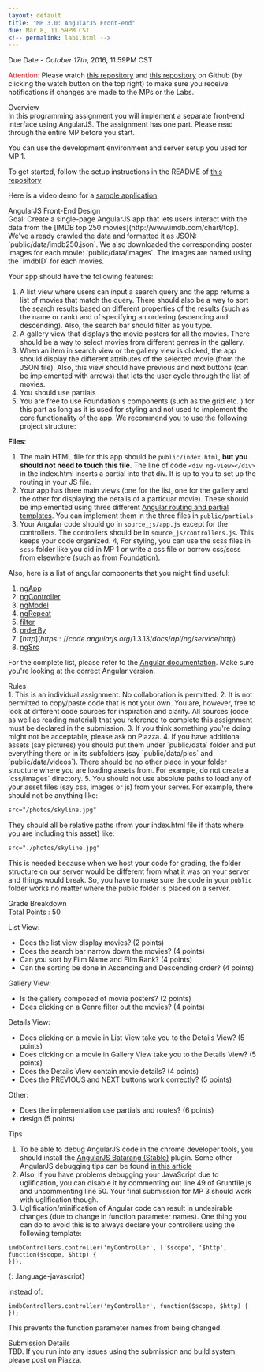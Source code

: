 ```yaml
---
layout: default
title: "MP 3.0: AngularJS Front-end"
due: Mar 8, 11.59PM CST
<!-- permalink: lab1.html -->
---
```

<span class="section-heading"> Due Date - *October 17th*, 2016, 11.59PM CST <span>

<span style="color: red"> Attention: </span> Please watch [this repository](https://github.com/uiuc-web-programming/sp2016) and [this repository](https://github.com/uiuc-web-programming/mp3_starter) on Github (by clicking the watch button on the top right) to make sure you receive notifications if changes are made to the MPs or the Labs.

<div class="section-heading"> Overview </div>
In this programming assignment you will implement a separate front-end interface using AngularJS. The assignment has one part. Please read through the entire MP before you start.

You can use the development environment and server setup you used for MP 1.

To get started, follow the setup instructions in the README of [this repository](https://github.com/uiuc-web-programming/mp3_starter)

Here is a video demo for a [sample application](https://youtu.be/DmDZuAr7QJE)

<div class="section-heading"> AngularJS Front-End Design </div>
Goal: Create a single-page AngularJS app that lets users interact with the data from the [IMDB top 250 movies](http://www.imdb.com/chart/top). We've already crawled the data and formatted it as JSON: `public/data/imdb250.json`. We also downloaded the corresponding poster images for each movie: `public/data/images`. The images are named using the `imdbID` for each movies.

Your app should have the following features:

1. A list view where users can input a search query and the app returns a list of movies that match the query. There should also be a way to sort the search results based on different properties of the results (such as the name or rank) and of specifying an ordering (ascending and descending). Also, the search bar should filter as you type.
2. A gallery view that displays the movie posters for all the movies. There should be a way to select movies from different genres in the gallery.
3. When an item in search view or the gallery view is clicked, the app should display the different attributes of the selected movie (from the JSON file). Also, this view should have previous and next buttons (can be implemented with arrows) that lets the user cycle through the list of movies.
4. You should use partials
5. You are free to use Foundation's components (such as the grid etc. ) for this part as long as it is used for styling and not used to implement the core functionality of the app.
We recommend you to use the following project structure:

__Files__:

1. The main HTML file for this app should be `public/index.html`, **but you should not need to touch this file**.
The line of code `<div ng-view></div>` in the index.html inserts a partial into that div. It is up to you to set up the routing in your JS file.
2. Your app has three main views (one for the list, one for the gallery and the other for displaying the details of a particuar movie). These should be implemented using three different [Angular routing and partial templates](https://docs.angularjs.org/tutorial/step_07). You can implement them in the three files in `public/partials`
3. Your Angular code should go in `source_js/app.js` except for the controllers. The controllers should be in `source_js/controllers.js`. This keeps your code organized.
4, For styling, you can use the scss files in `scss` folder like you did in MP 1 or write a css file or borrow css/scss from elsewhere (such as from Foundation).

Also, here is a list of angular components that you might find useful:
1. [ngApp](https://code.angularjs.org/1.3.13/docs/api/ng/directive/ngApp)
2. [ngController](https://code.angularjs.org/1.3.13/docs/api/ng/directive/ngController)
3. [ngModel](https://code.angularjs.org/1.3.13/docs/api/ng/directive/ngModel)
4. [ngRepeat](https://code.angularjs.org/1.3.13/docs/api/ng/directive/ngRepeat)
5. [filter](https://code.angularjs.org/1.3.13/docs/api/ng/service/$filter)
6. [orderBy](https://code.angularjs.org/1.3.13/docs/api/ng/filter/orderBy)
7. [$http](https://code.angularjs.org/1.3.13/docs/api/ng/service/$http)
8. [ngSrc](https://code.angularjs.org/1.3.13/docs/api/ng/directive/ngSrc)

For the complete list, please refer to the [Angular documentation](https://docs.angularjs.org/api/ng). Make sure you're looking at the correct Angular version.

<div class="section-heading"> Rules </div>
1.    This is an individual assignment. No collaboration is permitted.
2.   It is not permitted to copy/paste code that is not your own. You are, however, free to look at different code sources for inspiration and clarity. All sources (code as well as reading material) that you reference to complete this assignment must be declared in the submission.
3. If you think something you're doing might not be acceptable, please ask on Piazza.
4. If you have additional assets (say pictures) you should put them under `public/data` folder and put everything there or in its subfolders (say `public/data/pics` and `public/data/videos`). There should be no other place in your folder structure where you are loading assets from. For example, do not create a `css/images` directory.
5. You should not use absolute paths to load any of your asset files (say css, images or js) from your server. For example, there should not be anything like:

```html
src="/photos/skyline.jpg"
```

They should all be relative paths (from your index.html file if thats where you are including this asset) like:

```html
src="./photos/skyline.jpg"
```

This is needed because when we host your code for grading, the folder structure on our server would be different from what it was on your server and things would break. So, you have to make sure the code in your `public` folder works no matter where the public folder is placed on a server.

<div class="section-heading"> Grade Breakdown </div>
Total Points : 50

List View:

- Does the list view display movies? (2 points)
- Does the search bar narrow down the movies? (4 points)
- Can you sort by Film Name and Film Rank?  (4 points)
- Can the sorting be done in Ascending and Descending order?  (4 points)

Gallery View:

- Is the gallery composed of movie posters?  (2 points)
- Does clicking on a Genre filter out the movies?  (4 points)

Details View:

- Does clicking on a movie in List View take you to the Details View?  (5 points)
- Does clicking on a movie in Gallery View take you to the Details View?  (5 points)
- Does the Details View contain movie details?  (4 points)
- Does the PREVIOUS and NEXT buttons work correctly?  (5 points)

Other:

- Does the implementation use partials and routes?  (6 points)
- design (5 points)

<div class="section-heading"> Tips </div>

1. To be able to debug AngularJS code in the chrome developer tools, you should install the [AngularJS Batarang (Stable)](https://chrome.google.com/webstore/detail/angularjs-batarang-stable/niopocochgahfkiccpjmmpchncjoapek) plugin. Some other AngularJS debugging tips can be found [in this article](http://ionicframework.com/blog/angularjs-console/)
2. Also, if you have problems debugging your JavaScript due to uglification, you can disable it by commenting out line 49 of Gruntfile.js and uncommenting line 50. Your final submission for MP 3 should work with uglification though.
3. Uglification/minification of Angular code can result in undesirable changes (due to change in function parameter names). One thing you can do to avoid this is to always declare your controllers using the following template:


~~~
imdbControllers.controller('myController', ['$scope', '$http', function($scope, $http) {
}]);
~~~
{: .language-javascript}

instead of:

~~~
imdbControllers.controller('myController', function($scope, $http) {
});
~~~


This prevents the function parameter names from being changed.

<div class="section-heading"> Submission Details </div>
TBD.
If you run into any issues using the submission and build system, please post on Piazza.
